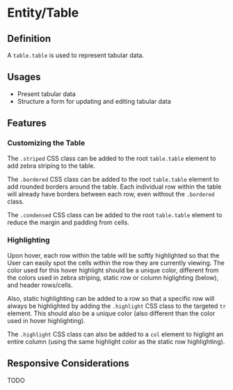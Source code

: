 # Entity/Table

## Definition

A `table.table` is used to represent tabular data.

## Usages

* Present tabular data
* Structure a form for updating and editing tabular data

## Features

### Customizing the Table

The `.striped` CSS class can be added to the root `table.table` element to add zebra striping to the table.

The `.bordered` CSS class can be added to the root `table.table` element to add rounded borders around the table. Each
individual row within the table will already have borders between each row, even without the `.bordered` class.

The `.condensed` CSS class can be added to the root `table.table` element to reduce the margin and padding from cells.

### Highlighting

Upon hover, each row within the table will be softly highlighted so that the User can easily spot the cells within the
row they are currently viewing. The color used for this hover highlight should be a unique color, different from the
colors used in zebra striping, static row or column higlighting (below), and header rows/cells.

Also, static highlighting can be added to a row so that a specific row will always be highlighted by adding the
`.highlight` CSS class to the targeted `tr` element. This should also be a unique color (also different than the color
used in hover highlighting).

The `.highlight` CSS class can also be added to a `col` element to higlight an entire column (using the same highlight
color as the static row highlighting).

## Responsive Considerations

TODO